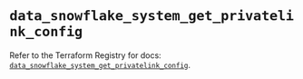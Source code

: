 # `data_snowflake_system_get_privatelink_config`

Refer to the Terraform Registry for docs: [`data_snowflake_system_get_privatelink_config`](https://registry.terraform.io/providers/snowflake-labs/snowflake/0.95.0/docs/data-sources/system_get_privatelink_config).
